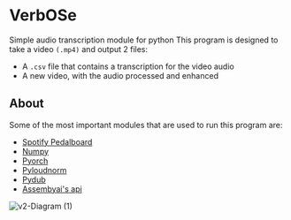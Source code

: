 # VerbOSe
Simple audio transcription module for python
This program is designed to take a video ```(.mp4)``` and output 2 files:
+ A ```.csv``` file that contains a transcription for the video audio
+ A new video, with the audio processed and enhanced
## About
Some of the most important modules that are used to run this program are:
+ [Spotify Pedalboard](https://engineering.atspotify.com/2021/09/introducing-pedalboard-spotifys-audio-effects-library-for-python/)
+ [Numpy](https://numpy.org/)
+ [Pyorch](https://pytorch.org/)
+ [Pyloudnorm](https://github.com/csteinmetz1/pyloudnorm)
+ [Pydub](https://github.com/jiaaro/pydub)
+ [Assembyai's api](https://www.assemblyai.com/)

![v2-Diagram (1)](https://github.com/lvzrr/VerbOSe/assets/161524890/a964d873-e9ff-43fe-8a8d-354445902a53)
